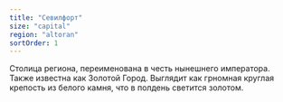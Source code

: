 ```yaml
---
title: "Севилфорт"
size: "capital"
region: "altoran"
sortOrder: 1
---
```


Столица региона, переименована
в честь нынешнего императора.
Также известна как Золотой Город.
Выглядит как грномная круглая
крепость из белого камня, что в
полдень светится золотом. 
